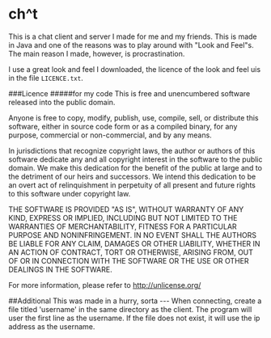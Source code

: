 ch^t
======

This is a chat client and server I made for me and my friends.
This is made in Java and one of the reasons was to play around with
"Look and Feel"s. The main reason I made, however, is procrastination.

I use a great look and feel I downloaded, the licence of the look and feel uis in the file `LICENCE.txt`.

###Licence
#####for my code
This is free and unencumbered software released into the public domain.

Anyone is free to copy, modify, publish, use, compile, sell, or
distribute this software, either in source code form or as a compiled
binary, for any purpose, commercial or non-commercial, and by any
means.

In jurisdictions that recognize copyright laws, the author or authors
of this software dedicate any and all copyright interest in the
software to the public domain. We make this dedication for the benefit
of the public at large and to the detriment of our heirs and
successors. We intend this dedication to be an overt act of
relinquishment in perpetuity of all present and future rights to this
software under copyright law.

THE SOFTWARE IS PROVIDED "AS IS", WITHOUT WARRANTY OF ANY KIND,
EXPRESS OR IMPLIED, INCLUDING BUT NOT LIMITED TO THE WARRANTIES OF
MERCHANTABILITY, FITNESS FOR A PARTICULAR PURPOSE AND NONINFRINGEMENT.
IN NO EVENT SHALL THE AUTHORS BE LIABLE FOR ANY CLAIM, DAMAGES OR
OTHER LIABILITY, WHETHER IN AN ACTION OF CONTRACT, TORT OR OTHERWISE,
ARISING FROM, OUT OF OR IN CONNECTION WITH THE SOFTWARE OR THE USE OR
OTHER DEALINGS IN THE SOFTWARE.

For more information, please refer to <http://unlicense.org/>

##Additional
This was made in a hurry, sorta --- When connecting, create a file titled
'username' in the same directory as the client. The program will user the first line as the username. If the file does not exist, it will use the ip address as the username.
